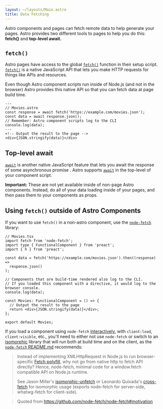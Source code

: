 ```yaml
---
layout: ~/layouts/Main.astro
title: Data Fetching
---
```


Astro components and pages can fetch remote data to help generate your pages. Astro provides two different tools to pages to help you do this: **fetch()** and **top-level await.**

## `fetch()`

Astro pages have access to the global [`fetch()`][mdn-fetch] function in their setup script. [`fetch()`][mdn-fetch] is a native JavaScript API that lets you make HTTP requests for things like APIs and resources.

Even though Astro component scripts run inside of Node.js (and not in the browser) Astro provides this native API so that you can fetch data at page build time.

```astro
---
// Movies.astro
const response = await fetch('https://example.com/movies.json');
const data = await response.json();
// Remember: Astro component scripts log to the CLI
console.log(data);
---
<!-- Output the result to the page -->
<div>{JSON.stringify(data)}</div>
```

## Top-level await

[`await`][mdn-await] is another native JavaScript feature that lets you await the response of some asynchronous promise . Astro supports [`await`][mdn-await] in the top-level of your component script.

**Important:** These are not yet available inside of non-page Astro components. Instead, do all of your data loading inside of your pages, and then pass them to your components as props.

## Using `fetch()` outside of Astro Components

If you want to use `fetch()` in a non-astro component, use the [`node-fetch`](https://github.com/node-fetch/node-fetch) library:

```tsx
// Movies.tsx
import fetch from 'node-fetch';
import type { FunctionalComponent } from 'preact';
import { h } from 'preact';

const data = fetch('https://example.com/movies.json').then((response) =>
  response.json()
);

// Components that are build-time rendered also log to the CLI.
// If you loaded this component with a directive, it would log to the browser console.
console.log(data);

const Movies: FunctionalComponent = () => {
  // Output the result to the page
  return <div>{JSON.stringify(data)}</div>;
};

export default Movies;
```

If you load a component using `node-fetch` [interactively](/core-concepts/component-hydration), with `client:load`, `client:visible`, etc., you'll need to either not use `node-fetch` or switch to an [isomorphic](https://en.wikipedia.org/wiki/Isomorphic_JavaScript) library that will run both at build time and on the client, as the [`node-fetch` README.md](https://github.com/node-fetch/node-fetch#motivation) recommends:

> Instead of implementing XMLHttpRequest in Node.js to run browser-specific [Fetch polyfill](https://github.com/github/fetch), why not go from native http to fetch API directly? Hence, node-fetch, minimal code for a window.fetch compatible API on Node.js runtime.
>
> See Jason Miller's [isomorphic-unfetch](https://www.npmjs.com/package/isomorphic-unfetch) or Leonardo Quixada's [cross-fetch](https://github.com/lquixada/cross-fetch) for isomorphic usage (exports node-fetch for server-side, whatwg-fetch for client-side).

> Quoted from https://github.com/node-fetch/node-fetch#motivation

[mdn-fetch]: https://developer.mozilla.org/en-US/docs/Web/API/Fetch_API/Using_Fetch
[mdn-await]: https://developer.mozilla.org/en-US/docs/Web/JavaScript/Reference/Operators/await
